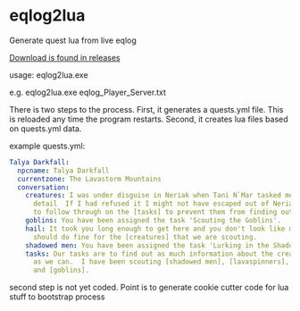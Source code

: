 # eqlog2lua
Generate quest lua from live eqlog

[Download is found in releases](https://github.com/xackery/eqlog2lua/releases)

usage: eqlog2lua.exe <file>

e.g. eqlog2lua.exe eqlog_Player_Server.txt

There is two steps to the process.
First, it generates a quests.yml file. This is reloaded any time the program restarts.
Second, it creates lua files based on quests.yml data.


example quests.yml:
```yaml
Talya Darkfall:
  npcname: Talya Darkfall
  currentzone: The Lavastorm Mountains
  conversation:
    creatures: I was under disguise in Neriak when Tani N`Mar tasked me out with this
      detail  If I had refused it I might not have escaped out of Neriak.  I decided
      to follow through on the [tasks] to prevent them from finding out my identity.
    goblins: You have been assigned the task 'Scouting the Goblins'.
    hail: It took you long enough to get here and you don't look like much of a scout.  You
      should do fine for the [creatures] that we are scouting.
    shadowed men: You have been assigned the task 'Lurking in the Shadows'.
    tasks: Our tasks are to find out as much information about the creatures in Lavastorm
      as we can.  I have been scouting [shadowed men], [lavaspinners], [war drakes],
      and [goblins].

```

second step is not yet coded. Point is to generate cookie cutter code for lua stuff to bootstrap process
